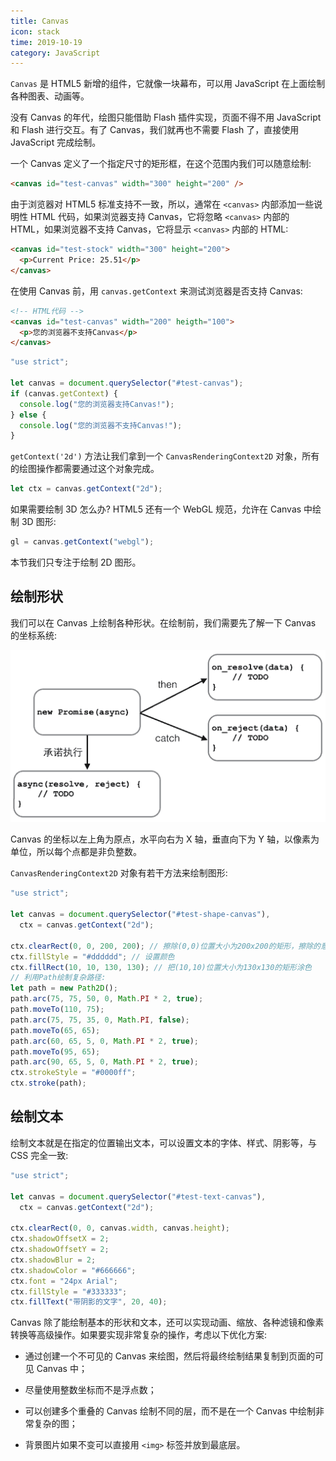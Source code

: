 ```yaml
---
title: Canvas
icon: stack
time: 2019-10-19
category: JavaScript
---
```


`Canvas` 是 HTML5 新增的组件，它就像一块幕布，可以用 JavaScript 在上面绘制各种图表、动画等。

<!-- more -->

没有 Canvas 的年代，绘图只能借助 Flash 插件实现，页面不得不用 JavaScript 和 Flash 进行交互。有了 Canvas，我们就再也不需要 Flash 了，直接使用 JavaScript 完成绘制。

一个 Canvas 定义了一个指定尺寸的矩形框，在这个范围内我们可以随意绘制:

```html
<canvas id="test-canvas" width="300" height="200" />
```

由于浏览器对 HTML5 标准支持不一致，所以，通常在 `<canvas>` 内部添加一些说明性 HTML 代码，如果浏览器支持 Canvas，它将忽略 `<canvas>` 内部的 HTML，如果浏览器不支持 Canvas，它将显示 `<canvas>` 内部的 HTML:

```html
<canvas id="test-stock" width="300" height="200">
  <p>Current Price: 25.51</p>
</canvas>
```

在使用 Canvas 前，用 `canvas.getContext` 来测试浏览器是否支持 Canvas:

```html
<!-- HTML代码 -->
<canvas id="test-canvas" width="200" heigth="100">
  <p>您的浏览器不支持Canvas</p>
</canvas>
```

```js
"use strict";

let canvas = document.querySelector("#test-canvas");
if (canvas.getContext) {
  console.log("您的浏览器支持Canvas!");
} else {
  console.log("您的浏览器不支持Canvas!");
}
```

`getContext('2d')` 方法让我们拿到一个 `CanvasRenderingContext2D` 对象，所有的绘图操作都需要通过这个对象完成。

```js
let ctx = canvas.getContext("2d");
```

如果需要绘制 3D 怎么办? HTML5 还有一个 WebGL 规范，允许在 Canvas 中绘制 3D 图形:

```js
gl = canvas.getContext("webgl");
```

本节我们只专注于绘制 2D 图形。

## 绘制形状

我们可以在 Canvas 上绘制各种形状。在绘制前，我们需要先了解一下 Canvas 的坐标系统:

![canvas-xy](../assets/promise.png)

Canvas 的坐标以左上角为原点，水平向右为 X 轴，垂直向下为 Y 轴，以像素为单位，所以每个点都是非负整数。

`CanvasRenderingContext2D` 对象有若干方法来绘制图形:

```js
"use strict";

let canvas = document.querySelector("#test-shape-canvas"),
  ctx = canvas.getContext("2d");

ctx.clearRect(0, 0, 200, 200); // 擦除(0,0)位置大小为200x200的矩形，擦除的意思是把该区域变为透明
ctx.fillStyle = "#dddddd"; // 设置颜色
ctx.fillRect(10, 10, 130, 130); // 把(10,10)位置大小为130x130的矩形涂色
// 利用Path绘制复杂路径:
let path = new Path2D();
path.arc(75, 75, 50, 0, Math.PI * 2, true);
path.moveTo(110, 75);
path.arc(75, 75, 35, 0, Math.PI, false);
path.moveTo(65, 65);
path.arc(60, 65, 5, 0, Math.PI * 2, true);
path.moveTo(95, 65);
path.arc(90, 65, 5, 0, Math.PI * 2, true);
ctx.strokeStyle = "#0000ff";
ctx.stroke(path);
```

## 绘制文本

绘制文本就是在指定的位置输出文本，可以设置文本的字体、样式、阴影等，与 CSS 完全一致:

```js
"use strict";

let canvas = document.querySelector("#test-text-canvas"),
  ctx = canvas.getContext("2d");

ctx.clearRect(0, 0, canvas.width, canvas.height);
ctx.shadowOffsetX = 2;
ctx.shadowOffsetY = 2;
ctx.shadowBlur = 2;
ctx.shadowColor = "#666666";
ctx.font = "24px Arial";
ctx.fillStyle = "#333333";
ctx.fillText("带阴影的文字", 20, 40);
```

Canvas 除了能绘制基本的形状和文本，还可以实现动画、缩放、各种滤镜和像素转换等高级操作。如果要实现非常复杂的操作，考虑以下优化方案:

- 通过创建一个不可见的 Canvas 来绘图，然后将最终绘制结果复制到页面的可见 Canvas 中；

- 尽量使用整数坐标而不是浮点数；

- 可以创建多个重叠的 Canvas 绘制不同的层，而不是在一个 Canvas 中绘制非常复杂的图；

- 背景图片如果不变可以直接用 `<img>` 标签并放到最底层。
